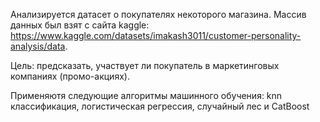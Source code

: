 Анализируется датасет о покупателях некоторого магазина. Массив данных был взят с сайта kaggle: https://www.kaggle.com/datasets/imakash3011/customer-personality-analysis/data.

Цель: предсказать, участвует ли покупатель в маркетинговых компаниях (промо-акциях). 

Применяютя следующие алгоритмы машинного обучения: knn классификация, логистическая регрессия, случайный лес и CatBoost

